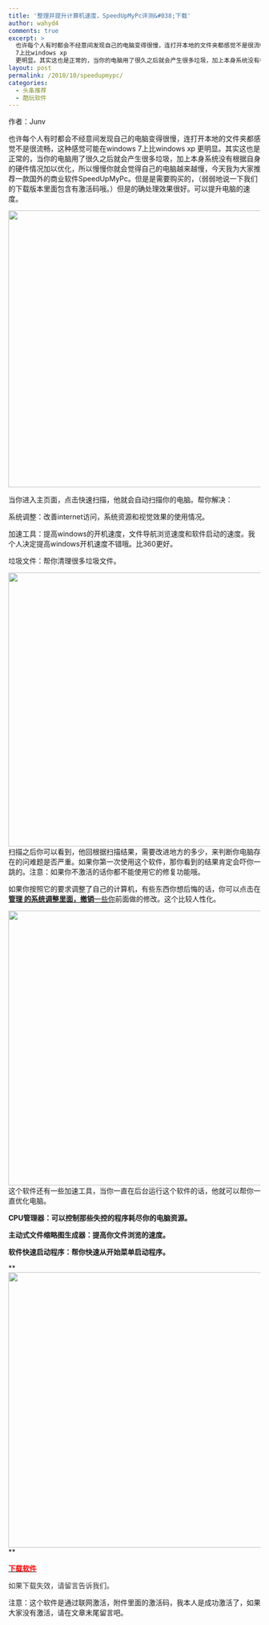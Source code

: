```yaml
---
title: '整理并提升计算机速度，SpeedUpMyPc评测&#038;下载'
author: wahyd4
comments: true
excerpt: >
  也许每个人有时都会不经意间发现自己的电脑变得很慢，连打开本地的文件夹都感觉不是很流畅，这种感觉可能在windows
  7上比windows xp
  更明显。其实这也是正常的，当你的电脑用了很久之后就会产生很多垃圾，加上本身系统没有根据自身的硬件情况加以优化，
layout: post
permalink: /2010/10/speedupmypc/
categories:
  - 头条推荐
  - 酷玩软件
---
```

作者：Junv

也许每个人有时都会不经意间发现自己的电脑变得很慢，连打开本地的文件夹都感觉不是很流畅，这种感觉可能在windows 7上比windows xp 更明显。其实这也是正常的，当你的电脑用了很久之后就会产生很多垃圾，加上本身系统没有根据自身的硬件情况加以优化，所以慢慢你就会觉得自己的电脑越来越慢，今天我为大家推荐一款国外的商业软件SpeedUpMyPc。但是是需要购买的，（弱弱地说一下我们的下载版本里面包含有激活码哦。）但是的确处理效果很好。可以提升电脑的速度。

[<img class="aligncenter size-full wp-image-631" title="1" src="http://www.junv.info/wp-content/uploads/2010/10/110.jpg" alt="" width="761" height="552" />][1]

当你进入主页面，点击快速扫描，他就会自动扫描你的电脑。帮你解决：

系统调整：改善internet访问，系统资源和视觉效果的使用情况。

加速工具：提高windows的开机速度，文件导航浏览速度和软件启动的速度。我个人决定提高windows开机速度不错哦。比360更好。

垃圾文件：帮你清理很多垃圾文件。

[<img class="aligncenter size-full wp-image-632" title="2" src="http://www.junv.info/wp-content/uploads/2010/10/21.jpg" alt="" width="762" height="546" />][2]扫描之后你可以看到，他回根据扫描结果，需要改进地方的多少，来判断你电脑存在的问难题是否严重。如果你第一次使用这个软件，那你看到的结果肯定会吓你一跳的。注意：如果你不激活的话你都不能使用它的修复功能哦。

如果你按照它的要求调整了自己的计算机，有些东西你想后悔的话，你可以点击在<span style="text-decoration: underline;"><strong> 管理 的系统调整里面，撤销</strong>一些你</span>前面做的修改。这个比较人性化。

[<img class="aligncenter size-full wp-image-633" title="3" src="http://www.junv.info/wp-content/uploads/2010/10/31.jpg" alt="" width="758" height="548" />][3]这个软件还有一些加速工具，当你一直在后台运行这个软件的话，他就可以帮你一直优化电脑。

**CPU管理器：可以控制那些失控的程序耗尽你的电脑资源。**

**主动式文件缩略图生成器：提高你文件浏览的速度。**

**软件快速启动程序：帮你快速从开始菜单启动程序。**

**[<img class="aligncenter size-full wp-image-634" title="4" src="http://www.junv.info/wp-content/uploads/2010/10/41.jpg" alt="" width="756" height="549" />][4]  
**

[**<span style="color: #ff0000;">下载软件</span>**][5]

<span style="color: #333333;">如果下载失效，请留言告诉我们。</span>

注意：这个软件是通过联网激活，附件里面的激活码，我本人是成功激活了，如果大家没有激活，请在文章末尾留言吧。

 [1]: http://www.junv.info/wp-content/uploads/2010/10/110.jpg
 [2]: http://www.junv.info/wp-content/uploads/2010/10/21.jpg
 [3]: http://www.junv.info/wp-content/uploads/2010/10/31.jpg
 [4]: http://www.junv.info/wp-content/uploads/2010/10/41.jpg
 [5]: http://u.115.com/file/f136f6643
